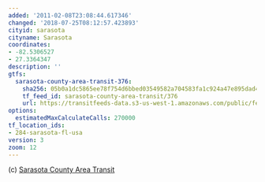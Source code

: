 ```yaml
---
added: '2011-02-08T23:08:44.617346'
changed: '2018-07-25T08:12:57.423893'
cityid: sarasota
cityname: Sarasota
coordinates:
- -82.5306527
- 27.3364347
description: ''
gtfs:
  sarasota-county-area-transit-376:
    sha256: 05b0a1dc5865ee78f754d6bbed03549582a704583fa1c924a47e895dad46a0fa
    tf_feed_id: sarasota-county-area-transit/376
    url: https://transitfeeds-data.s3-us-west-1.amazonaws.com/public/feeds/sarasota-county-area-transit/376/20170320/gtfs.zip
options:
  estimatedMaxCalculateCalls: 270000
tf_location_ids:
- 284-sarasota-fl-usa
version: 3
zoom: 12
---
```


(c) [Sarasota County Area Transit](http://www.scgov.net/SCAT/)
